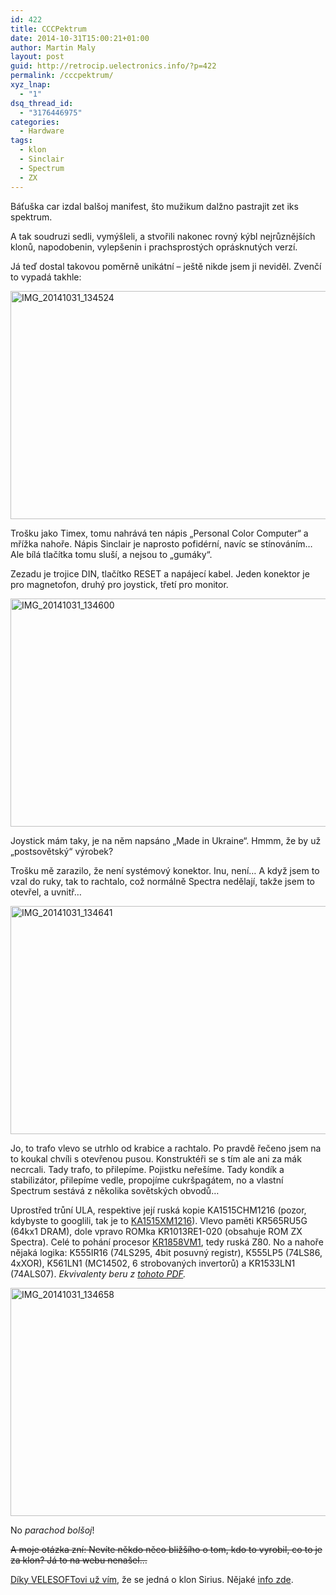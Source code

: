 ```yaml
---
id: 422
title: CCCPektrum
date: 2014-10-31T15:00:21+01:00
author: Martin Maly
layout: post
guid: http://retrocip.uelectronics.info/?p=422
permalink: /cccpektrum/
xyz_lnap:
  - "1"
dsq_thread_id:
  - "3176446975"
categories:
  - Hardware
tags:
  - klon
  - Sinclair
  - Spectrum
  - ZX
---
```

Báťuška car izdal balšoj manifest, što mužikum dalžno pastrajit zet iks spektrum.

A tak soudruzi sedli, vymýšleli, a stvořili nakonec rovný kýbl nejrůznějších klonů, napodobenin, vylepšenin i prachsprostých oprásknutých verzí.

<!--more-->

Já teď dostal takovou poměrně unikátní &#8211; ještě nikde jsem ji neviděl. Zvenčí to vypadá takhle:

<img loading="lazy" class="aligncenter size-medium wp-image-423" src="http://retrocip.uelectronics.info/wp-content/uploads/sites/6/2014/10/IMG_20141031_134524-650x365.jpg" alt="IMG_20141031_134524" width="650" height="365" srcset="https://retrocip.cz/wp-content/uploads/sites/6/2014/10/IMG_20141031_134524-650x365.jpg 650w, https://retrocip.cz/wp-content/uploads/sites/6/2014/10/IMG_20141031_134524-1024x576.jpg 1024w" sizes="(max-width: 650px) 100vw, 650px" /> 

Trošku jako Timex, tomu nahrává ten nápis &#8222;Personal Color Computer&#8220; a mřížka nahoře. Nápis Sinclair je naprosto pofidérní, navíc se stínováním&#8230; Ale bílá tlačítka tomu sluší, a nejsou to &#8222;gumáky&#8220;.

Zezadu je trojice DIN, tlačítko RESET a napájecí kabel. Jeden konektor je pro magnetofon, druhý pro joystick, třetí pro monitor.

<img loading="lazy" class="aligncenter size-medium wp-image-424" src="http://retrocip.uelectronics.info/wp-content/uploads/sites/6/2014/10/IMG_20141031_134600-650x365.jpg" alt="IMG_20141031_134600" width="650" height="365" srcset="https://retrocip.cz/wp-content/uploads/sites/6/2014/10/IMG_20141031_134600-650x365.jpg 650w, https://retrocip.cz/wp-content/uploads/sites/6/2014/10/IMG_20141031_134600-1024x576.jpg 1024w" sizes="(max-width: 650px) 100vw, 650px" /> 

Joystick mám taky, je na něm napsáno &#8222;Made in Ukraine&#8220;. Hmmm, že by už &#8222;postsovětský&#8220; výrobek?

Trošku mě zarazilo, že není systémový konektor. Inu, není&#8230; A když jsem to vzal do ruky, tak to rachtalo, což normálně Spectra nedělají, takže jsem to otevřel, a uvnitř&#8230;

<img loading="lazy" class="aligncenter size-medium wp-image-428" src="http://retrocip.uelectronics.info/wp-content/uploads/sites/6/2014/10/IMG_20141031_134641-650x365.jpg" alt="IMG_20141031_134641" width="650" height="365" srcset="https://retrocip.cz/wp-content/uploads/sites/6/2014/10/IMG_20141031_134641-650x365.jpg 650w, https://retrocip.cz/wp-content/uploads/sites/6/2014/10/IMG_20141031_134641-1024x576.jpg 1024w" sizes="(max-width: 650px) 100vw, 650px" /> 

Jo, to trafo vlevo se utrhlo od krabice a rachtalo. Po pravdě řečeno jsem na to koukal chvíli s otevřenou pusou. Konstruktéři se s tím ale ani za mák necrcali. Tady trafo, to přilepíme. Pojistku neřešíme. Tady kondík a stabilizátor, přilepíme vedle, propojíme cukršpagátem, no a vlastní Spectrum sestává z několika sovětských obvodů&#8230;

Uprostřed trůní ULA, respektive její ruská kopie KA1515CHM1216 (pozor, kdybyste to googlili, tak je to [KA1515XM1216](https://www.google.cz/search?q=KA1515XM1216)). Vlevo paměti KR565RU5G (64kx1 DRAM), dole vpravo ROMka KR1013RE1-020 (obsahuje ROM ZX Spectra). Celé to pohání procesor [KR1858VM1](http://www.cpu-world.com/CPUs/Z80/USSR-KR1858VM1.html), tedy ruská Z80. No a nahoře nějaká logika: K555IR16 (74LS295, 4bit posuvný registr), K555LP5 (74LS86, 4xXOR), K561LN1 (MC14502, 6 strobovaných invertorů) a KR1533LN1 (74ALS07). _Ekvivalenty beru z [tohoto PDF](http://pdf.datasheetarchive.com/indexerfiles/Datasheets-XX1/DSAXX0011295.pdf)._

<img loading="lazy" class="aligncenter size-medium wp-image-429" src="http://retrocip.uelectronics.info/wp-content/uploads/sites/6/2014/10/IMG_20141031_134658-650x365.jpg" alt="IMG_20141031_134658" width="650" height="365" srcset="https://retrocip.cz/wp-content/uploads/sites/6/2014/10/IMG_20141031_134658-650x365.jpg 650w, https://retrocip.cz/wp-content/uploads/sites/6/2014/10/IMG_20141031_134658-1024x576.jpg 1024w" sizes="(max-width: 650px) 100vw, 650px" /> 

No _parachod bolšoj_!

<del>A moje otázka zní: Nevíte někdo něco bližšího o tom, kdo to vyrobil, co to je za klon? Já to na webu nenašel&#8230;</del>

[Díky VELESOFTovi už vím](http://retrocip.cz/cccpektrum/#comment-1664455500), že se jedná o klon Sirius. Nějaké [info zde](http://sblive.narod.ru/ZX-Spectrum/Sirius/Sirius.htm).